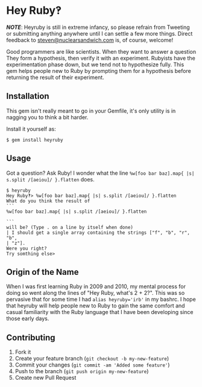 Hey Ruby‽
=========

***NOTE***: Heyruby is still in extreme infancy, so please refrain from
Tweeting or submitting anything anywhere until I can settle a few more things.
Direct feedback to <steven@nuclearsandwich.com> is, of course, welcome!

Good programmers are like scientists. When they want to answer a question They
form a hypothesis, then verify it with an experiment. Rubyists have the
experimentation phase down, but we tend not to hypothesize fully.  This gem
helps people new to Ruby by prompting them for a hypothesis before returning the
result of their experiment.

Installation
------------

This gem isn't really meant to go in your Gemfile, it's only utility is in
nagging you to think a bit harder.

Install it yourself as:

    $ gem install heyruby

Usage
-----

Got a question? Ask Ruby!
I wonder what the line `%w[foo bar baz].map{ |s| s.split /[aeiou]/ }.flatten`
does.

    $ heyruby
    Hey Ruby‽> %w[foo bar baz].map{ |s| s.split /[aeiou]/ }.flatten
    What do you think the result of
    ```
    %w[foo bar baz].map{ |s| s.split /[aeiou]/ }.flatten

    ```
    will be? (Type . on a line by itself when done)
    | I should get a single array containing the strings ["f", "b", "r", "b",
    | "z"].
    Were you right?
    Try somthing else>


Origin of the Name
------------------

When I was first learning Ruby in 2009 and 2010, my mental process for doing so
went along the lines of "Hey Ruby, what's 2 + 2?". This was so pervasive that
for some time I had `alias heyruby='irb'` in my bashrc. I hope that heyruby will
help people new to Ruby to gain the same comfort and casual familiarity with the
Ruby language that I have been developing since those early days.

Contributing
------------

1. Fork it
2. Create your feature branch (`git checkout -b my-new-feature`)
3. Commit your changes (`git commit -am 'Added some feature'`)
4. Push to the branch (`git push origin my-new-feature`)
5. Create new Pull Request
